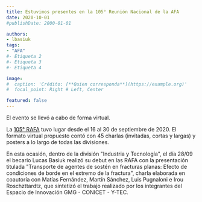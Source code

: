 ```yaml
---
title: Estuvimos presentes en la 105° Reunión Nacional de la AFA
date: 2020-10-01
#publishDate: 2000-01-01

authors:
- lbasiuk
tags:
- "AFA"
#- Etiqueta 2
#- Etiqueta 3
#- Etiqueta 4

image:
#  caption: 'Crédito: [**Quien corresponda**](https://example.org)'
#  focal_point: Right # Left, Center

featured: false
---
```


El evento se llevó a cabo de forma virtual.

<!--more-->

La [105° RAFA][1] tuvo lugar desde el 16 al 30 de septiembre de 2020. El formato virtual propuesto
contó con 45 charlas (invitadas, cortas y largas) y posters a lo largo de todas las divisiones.<br>

En esta ocasión, dentro de la división "Industria y Tecnología", el día 28/09 el becario Lucas
Basiuk realizó su debut en las RAFA con la presentación titulada "Transporte de agentes de sostén
en fracturas planas: Efecto de condiciones de borde en el extremo de la fractura", charla elaborada
en coautoría con Matías Fernández, Martín Sánchez, Luis Pugnaloni e Irou Roschzttardtz, que
sintetizó el trabajo realizado por los integrantes del Espacio de Innovación GMG - CONICET - Y-TEC.<br>

[1]: http://afa.mvilamajo.opalstacked.com/
